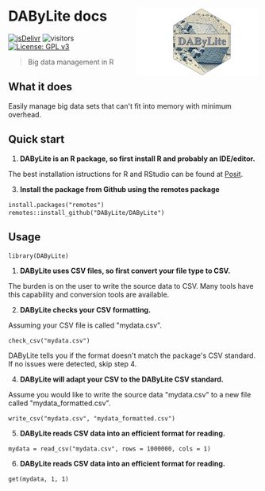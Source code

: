 # DAByLite docs <a href="https://DAByLite.github.io"><img src="assets/images/DAByLite_hex.jpeg?raw=true" align="right" height="138" /></a>

[![jsDelivr](https://data.jsdelivr.com/v1/package/gh/dabylite/dabylite/badge)](https://www.jsdelivr.com/package/gh/dabylite/dabylite)
![visitors](https://visitor-badge.laobi.icu/badge?page_id=DAByLite.DAByLite.github.io)
[![License: GPL v3](https://img.shields.io/badge/License-GPLv3-blue.svg)](https://www.gnu.org/licenses/gpl-3.0)


<!--
![CI](https://github.com/JV-conseil/jekyll-theme-read-the-docs/workflows/CI/badge.svg?branch=develop)
[![License BSD 3-Clause](https://img.shields.io/badge/License-BSD%203--Clause-blue.svg)](LICENSE)
-->

> Big data management in R

## What it does

Easily manage big data sets that can't fit into memory with minimum overhead.

## Quick start

1. **DAByLite is an R package, so first install R and probably an IDE/editor.**

The best installation istructions for R and RStudio can be found at [Posit](https://posit.co/download/rstudio-desktop/).

3. **Install the package from Github using the remotes package**

```{r}
install.packages("remotes")
remotes::install_github("DAByLite/DAByLite")
```

## Usage

```{r}
library(DAByLite)
```

1. **DAByLite uses CSV files, so first convert your file type to CSV.**

The burden is on the user to write the source data to CSV. Many tools have this capability and conversion tools are available.

2. **DAByLite checks your CSV formatting.**

Assuming your CSV file is called "mydata.csv".

```{r}
check_csv("mydata.csv")
```
DAByLite tells you if the format doesn't match the package's CSV standard. If no issues were detected, skip step 4.

4. **DAByLite will adapt your CSV to the DAByLite CSV standard.**

Assume you would like to write the source data "mydata.csv" to a new file called "mydata_formatted.csv".

```{r}
write_csv("mydata.csv", "mydata_formatted.csv")
```

5. **DAByLite reads CSV data into an efficient format for reading.**

```{r}
mydata = read_csv("mydata.csv", rows = 1000000, cols = 1)
```

6. **DAByLite reads CSV data into an efficient format for reading.**

```{r}
get(mydata, 1, 1)
```

